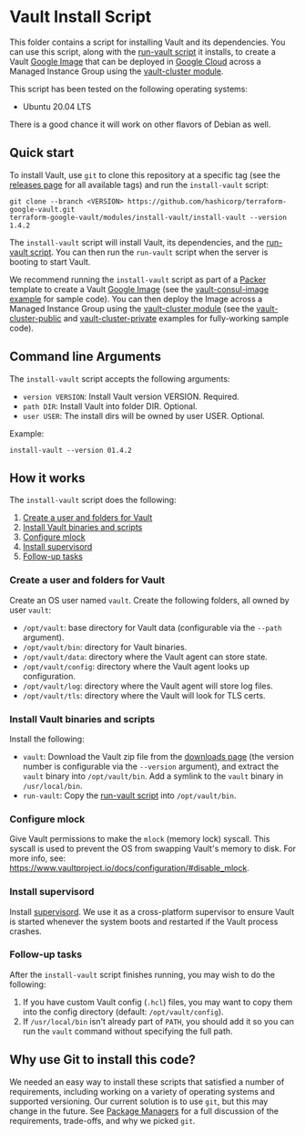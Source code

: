 # Vault Install Script

This folder contains a script for installing Vault and its dependencies. You can use this script, along with the
[run-vault script](https://github.com/hashicorp/terraform-google-vault/tree/master/modules/run-vault) it installs, to create a Vault [Google Image](
https://cloud.google.com/compute/docs/images) that can be deployed in [Google Cloud](https://cloud.google.com) across a
Managed Instance Group using the [vault-cluster module](https://github.com/hashicorp/terraform-google-vault/tree/master/modules/vault-cluster).

This script has been tested on the following operating systems:

* Ubuntu 20.04 LTS

There is a good chance it will work on other flavors of Debian as well.



## Quick start

To install Vault, use `git` to clone this repository at a specific tag (see the [releases page](../../../../releases)
for all available tags) and run the `install-vault` script:

```
git clone --branch <VERSION> https://github.com/hashicorp/terraform-google-vault.git
terraform-google-vault/modules/install-vault/install-vault --version 1.4.2
```

The `install-vault` script will install Vault, its dependencies, and the [run-vault script](https://github.com/hashicorp/terraform-google-vault/tree/master/modules/run-vault).
You can then run the `run-vault` script when the server is booting to start Vault.

We recommend running the `install-vault` script as part of a [Packer](https://www.packer.io/) template to create a
Vault [Google Image](https://cloud.google.com/compute/docs/images) (see the [vault-consul-image example](
/examples/vault-consul-image) for sample code). You can then deploy the Image across a Managed Instance Group using the
[vault-cluster module](https://github.com/hashicorp/terraform-google-vault/tree/master/modules/vault-cluster) (see the [vault-cluster-public](https://github.com/hashicorp/terraform-google-vault/tree/master/examples/vault-cluster-public) and
[vault-cluster-private](https://github.com/hashicorp/terraform-google-vault/tree/master/examples/vault-cluster-private) examples for fully-working sample code).




## Command line Arguments

The `install-vault` script accepts the following arguments:

* `version VERSION`: Install Vault version VERSION. Required.
* `path DIR`: Install Vault into folder DIR. Optional.
* `user USER`: The install dirs will be owned by user USER. Optional.

Example:

```
install-vault --version 01.4.2
```



## How it works

The `install-vault` script does the following:

1. [Create a user and folders for Vault](#create-a-user-and-folders-for-vault)
1. [Install Vault binaries and scripts](#install-vault-binaries-and-scripts)
1. [Configure mlock](#configure-mlock)
1. [Install supervisord](#install-supervisord)
1. [Follow-up tasks](#follow-up-tasks)


### Create a user and folders for Vault

Create an OS user named `vault`. Create the following folders, all owned by user `vault`:

* `/opt/vault`: base directory for Vault data (configurable via the `--path` argument).
* `/opt/vault/bin`: directory for Vault binaries.
* `/opt/vault/data`: directory where the Vault agent can store state.
* `/opt/vault/config`: directory where the Vault agent looks up configuration.
* `/opt/vault/log`: directory where the Vault agent will store log files.
* `/opt/vault/tls`: directory where the Vault will look for TLS certs.


### Install Vault binaries and scripts

Install the following:

* `vault`: Download the Vault zip file from the [downloads page](https://www.vaultproject.io/downloads.html) (the
  version number is configurable via the `--version` argument), and extract the `vault` binary into
  `/opt/vault/bin`. Add a symlink to the `vault` binary in `/usr/local/bin`.
* `run-vault`: Copy the [run-vault script](https://github.com/hashicorp/terraform-google-vault/tree/master/modules/run-vault) into `/opt/vault/bin`.


### Configure mlock

Give Vault permissions to make the `mlock` (memory lock) syscall. This syscall is used to prevent the OS from swapping
Vault's memory to disk. For more info, see: https://www.vaultproject.io/docs/configuration/#disable_mlock.


### Install supervisord

Install [supervisord](http://supervisord.org/). We use it as a cross-platform supervisor to ensure Vault is started
whenever the system boots and restarted if the Vault process crashes.


### Follow-up tasks

After the `install-vault` script finishes running, you may wish to do the following:

1. If you have custom Vault config (`.hcl`) files, you may want to copy them into the config directory (default:
   `/opt/vault/config`).
1. If `/usr/local/bin` isn't already part of `PATH`, you should add it so you can run the `vault` command without
   specifying the full path.



## Why use Git to install this code?

<!-- TODO: update the package managers URL to the final URL when this Blueprint is released -->

We needed an easy way to install these scripts that satisfied a number of requirements, including working on a variety
of operating systems and supported versioning. Our current solution is to use `git`, but this may change in the future.
See [Package Managers](https://github.com/hashicorp/terraform-aws-consul/blob/master/_docs/package-managers.md) for
a full discussion of the requirements, trade-offs, and why we picked `git`.
